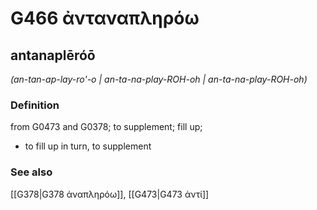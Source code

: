 # G466 ἀνταναπληρόω

## antanaplēróō

_(an-tan-ap-lay-ro'-o | an-ta-na-play-ROH-oh | an-ta-na-play-ROH-oh)_

### Definition

from G0473 and G0378; to supplement; fill up; 

- to fill up in turn, to supplement

### See also

[[G378|G378 ἀναπληρόω]], [[G473|G473 ἀντί]]
